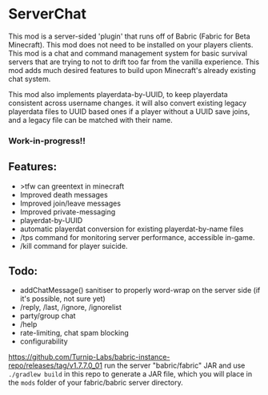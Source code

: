 # ServerChat

This mod is a server-sided 'plugin' that runs off of Babric (Fabric for Beta Minecraft). This mod does not need to be installed on your players clients. This mod is a chat and command management system for basic survival servers that are trying to not to drift too far from the vanilla experience. This mod adds much desired features to build upon Minecraft's already existing chat system.

This mod also implements playerdata-by-UUID, to keep playerdata consistent across username changes. it will also convert existing legacy playerdata files to UUID based ones if a player without a UUID save joins, and a legacy file can be matched with their name.



### Work-in-progress!!

## Features:
- \>tfw can greentext in minecraft
- Improved death messages
- Improved join/leave messages
- Improved private-messaging
- playerdat-by-UUID
- automatic playerdat conversion for existing playerdat-by-name files
- /tps command for monitoring server performance, accessible in-game.
- /kill command for player suicide.

## Todo:
- addChatMessage() sanitiser to properly word-wrap on the server side (if it's possible, not sure yet)
- /reply, /last, /ignore, /ignorelist
- party/group chat
- /help
- rate-limiting, chat spam blocking
- configurability

https://github.com/Turnip-Labs/babric-instance-repo/releases/tag/v1.7.7.0_01 run the server "babric/fabric" JAR and use `./gradlew build` in this repo to generate a JAR file, which you will place in the `mods` folder of your fabric/babric server directory.